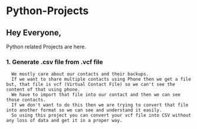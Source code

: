 # Python-Projects
## Hey Everyone, 
Python related Projects are here.
### 1. Generate .csv file from .vcf file
      We mostly care about our contacts and their backups. 
      If we want to share multiple contacts using Phone then we get a file but, that file is vcf (Virtual Contact File) so we can't see the content of that using phone. 
      We have to import that file into our contact and then we can see those contacts. 
      If we don't want to do this then we are trying to convert that file into another format so we can see and understand it easily. 
      So using this project you can convert your vcf file into CSV without any loss of data and get it in a proper way. 
